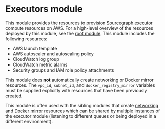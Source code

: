 # Executors module

This module provides the resources to provision [Sourcegraph executor](https://docs.sourcegraph.com/admin/executors) compute resources on AWS. For a high-level overview of the resources deployed by this module, see the [root module](https://registry.terraform.io/modules/sourcegraph/executors/aws/3.37.0). This module includes the following resources:

- AWS launch template
- AWS autoscaler and autoscaling policy
- CloudWatch log group
- CloudWatch metric alarms
- Security groups and IAM role policy attachments

This module does **not** automatically create networking or Docker mirror resources. The `vpc_id`, `subnet_id`, and `docker_registry_mirror` variables must be supplied explicitly with resources that have been previously created.

This module is often used with the sibling modules that create [networking](https://registry.terraform.io/modules/sourcegraph/executors/aws/3.37.0/submodules/networking) and [Docker mirror](https://registry.terraform.io/modules/sourcegraph/executors/aws/3.37.0/submodules/docker-mirror) resources which can be shared by multiple instances of the executor module (listening to different queues or being deployed in a different environment).
